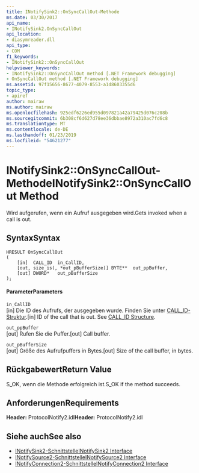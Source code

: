 ```yaml
---
title: INotifySink2::OnSyncCallOut-Methode
ms.date: 03/30/2017
api_name:
- INotifySink2.OnSyncCallOut
api_location:
- diasymreader.dll
api_type:
- COM
f1_keywords:
- INotifySink2::OnSyncCallOut
helpviewer_keywords:
- INotifySink2::OnSyncCallOut method [.NET Framework debugging]
- OnSyncCallOut method [.NET Framework debugging]
ms.assetid: 97f15656-8677-4079-8553-a1d8603355d6
topic_type:
- apiref
author: mairaw
ms.author: mairaw
ms.openlocfilehash: 925edf6226ed955d097821a42a79425d076c208b
ms.sourcegitcommit: 6b308cf6d627d78ee36dbbae8972a310ac7fd6c8
ms.translationtype: MT
ms.contentlocale: de-DE
ms.lasthandoff: 01/23/2019
ms.locfileid: "54621277"
---
```

# <a name="inotifysink2onsynccallout-method"></a><span data-ttu-id="0afef-102">INotifySink2::OnSyncCallOut-Methode</span><span class="sxs-lookup"><span data-stu-id="0afef-102">INotifySink2::OnSyncCallOut Method</span></span>
<span data-ttu-id="0afef-103">Wird aufgerufen, wenn ein Aufruf ausgegeben wird.</span><span class="sxs-lookup"><span data-stu-id="0afef-103">Gets invoked when a call is out.</span></span>  
  
## <a name="syntax"></a><span data-ttu-id="0afef-104">Syntax</span><span class="sxs-lookup"><span data-stu-id="0afef-104">Syntax</span></span>  
  
```  
HRESULT OnSyncCallOut  
(  
    [in]  CALL_ID  in_CallID,  
    [out, size_is(, *out_pBufferSize)] BYTE**  out_ppBuffer,  
    [out] DWORD*   out_pBufferSize  
);  
```  
  
#### <a name="parameters"></a><span data-ttu-id="0afef-105">Parameter</span><span class="sxs-lookup"><span data-stu-id="0afef-105">Parameters</span></span>  
 `in_CallID`  
 <span data-ttu-id="0afef-106">[in] Die ID des Aufrufs, der ausgegeben wurde. Finden Sie unter [CALL_ID-Struktur](../../../../docs/framework/unmanaged-api/diagnostics/call-id-structure.md).</span><span class="sxs-lookup"><span data-stu-id="0afef-106">[in] ID of the call that is out. See [CALL_ID Structure](../../../../docs/framework/unmanaged-api/diagnostics/call-id-structure.md).</span></span>  
  
 `out_ppBuffer`  
 <span data-ttu-id="0afef-107">[out] Rufen Sie die Puffer.</span><span class="sxs-lookup"><span data-stu-id="0afef-107">[out] Call buffer.</span></span>  
  
 `out_pBufferSize`  
 <span data-ttu-id="0afef-108">[out] Größe des Aufrufpuffers in Bytes.</span><span class="sxs-lookup"><span data-stu-id="0afef-108">[out] Size of the call buffer, in bytes.</span></span>  
  
## <a name="return-value"></a><span data-ttu-id="0afef-109">Rückgabewert</span><span class="sxs-lookup"><span data-stu-id="0afef-109">Return Value</span></span>  
 <span data-ttu-id="0afef-110">S_OK, wenn die Methode erfolgreich ist.</span><span class="sxs-lookup"><span data-stu-id="0afef-110">S_OK if the method succeeds.</span></span>  
  
## <a name="requirements"></a><span data-ttu-id="0afef-111">Anforderungen</span><span class="sxs-lookup"><span data-stu-id="0afef-111">Requirements</span></span>  
 <span data-ttu-id="0afef-112">**Header:** ProtocolNotify2.idl</span><span class="sxs-lookup"><span data-stu-id="0afef-112">**Header:** ProtocolNotify2.idl</span></span>  
  
## <a name="see-also"></a><span data-ttu-id="0afef-113">Siehe auch</span><span class="sxs-lookup"><span data-stu-id="0afef-113">See also</span></span>
- [<span data-ttu-id="0afef-114">INotifySink2-Schnittstelle</span><span class="sxs-lookup"><span data-stu-id="0afef-114">INotifySink2 Interface</span></span>](../../../../docs/framework/unmanaged-api/diagnostics/inotifysink2-interface.md)
- [<span data-ttu-id="0afef-115">INotifySource2-Schnittstelle</span><span class="sxs-lookup"><span data-stu-id="0afef-115">INotifySource2 Interface</span></span>](../../../../docs/framework/unmanaged-api/diagnostics/inotifysource2-interface.md)
- [<span data-ttu-id="0afef-116">INotifyConnection2-Schnittstelle</span><span class="sxs-lookup"><span data-stu-id="0afef-116">INotifyConnection2 Interface</span></span>](../../../../docs/framework/unmanaged-api/diagnostics/inotifyconnection2-interface.md)
